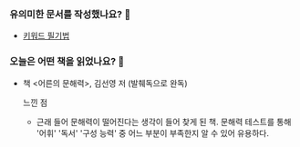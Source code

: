 ### 유의미한 문서를 작성했나요? 📝
- [키워드 필기법]()

### 오늘은 어떤 책을 읽었나요? 📖
- 책 <어른의 문해력>, 김선영 저 (발췌독으로 완독)

    느낀 점
    - 근래 들어 문해력이 떨어진다는 생각이 들어 찾게 된 책. 문해력 테스트를 통해 '어휘' '독서' '구성 능력' 중 어느 부분이 부족한지 알 수 있어 유용하다.